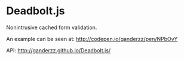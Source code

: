 Deadbolt.js
================

Nonintrusive cached form validation.


An example can be seen at: http://codepen.io/ganderzz/pen/NPbOvY

API: http://ganderzz.github.io/Deadbolt.js/
